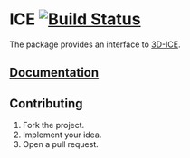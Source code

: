 # ICE [![Build Status][status-svg]][status-url]

The package provides an interface to [3D-ICE][1].

## [Documentation][2]

## Contributing

1. Fork the project.
2. Implement your idea.
3. Open a pull request.

[1]: http://esl.epfl.ch/3D-ICE
[2]: https://stainless-steel.github.io/ice

[status-svg]: https://travis-ci.org/stainless-steel/ice.svg?branch=master
[status-url]: https://travis-ci.org/stainless-steel/ice
